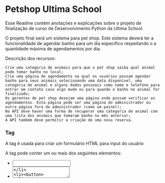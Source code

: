 # Petshop Ultima School

Esse Readme contém anotações e explicações sobre o projeto de finalização de curso de Desenvolvimento Python da Ultima School.

O projeto final será um sistema para pet shop. Este sistema deverá ter a funcionalidade de agendar banho para um dia específico respeitando o a quantidade máxima de agendamentos por dia.

Descrição dos recursos:

```
Crie uma categoria de animais para que o pet shop saiba qual animal pode tomar banho no local;
Crie uma página de agendamento na qual os usuários possam agendar banho para seus animais selecionando uma data disponível, uma categoria de animal e alguns dados pessoais como nome e telefone para entrar em contato caso algo mude ou para quando o banho no animal for finalizado;
Os gerentes de pet shop desejam uma página onde possam verificar os agendamentos. Esta página pode ser uma página do administrador ou outra página fora do administrador (como um painel);
Na API deve haver uma forma de recuperar uma categoria de animal com uma lista dos animais que tomaram banho no mês anterior;
A API também deve permitir a criação de uma nova reserva.
```



### Tag <form>

A tag <form> é usada para criar um formulário HTML para input do usuário

A tag <form> pode conter um ou mais dos seguintes elementos:

* <input>
* <textarea>
* <button>
* <select>
* <option>
* <optgroup>
* <fieldset>
* <label>
* <output>

A tag <form> possui diversos atributos, como autocomplete, ou especificações de codificação de caracteres, nome, validação, relação entre formulário e documento.

Um atributo muito importante é o _method_ que servirá para especificar o método HTTP que será utilizado ao enviar os dados do formulário.
Estão disponíveis os métodos *GET* e *POST*

Dentro do `bootstrap` temos diversas classes de formulários que podem ser utilizadas, dependendo das necessidades da nossa aplicação.
As mais comuns são `form-select` e `form-control`.

Podemos ver toda a ação de um botão `submit` em um formulário `post` através do Inspetor do Navegador, na aba `Network`.
A partir do momento que submetemos nosso formulário, o método `POST` será chamado e todas as informações preenchidas no nosso formulário serão transmitidas para o servidor e todas as informações contidas no formulário serão exibidas através da aba `Payload` do Inspetor.


